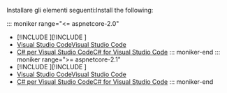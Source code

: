 <span data-ttu-id="7bc57-101">Installare gli elementi seguenti:</span><span class="sxs-lookup"><span data-stu-id="7bc57-101">Install the following:</span></span>

::: moniker range="<= aspnetcore-2.0"
* <span data-ttu-id="7bc57-102">[!INCLUDE [](~/includes/net-core-sdk-download-link.md) [](~/includes/net-core-sdk-download-link.md)]</span><span class="sxs-lookup"><span data-stu-id="7bc57-102">[!INCLUDE [](~/includes/net-core-sdk-download-link.md) [](~/includes/net-core-sdk-download-link.md)]</span></span>
* [<span data-ttu-id="7bc57-103">Visual Studio Code</span><span class="sxs-lookup"><span data-stu-id="7bc57-103">Visual Studio Code</span></span>](https://code.visualstudio.com/download)
* [<span data-ttu-id="7bc57-104">C# per Visual Studio Code</span><span class="sxs-lookup"><span data-stu-id="7bc57-104">C# for Visual Studio Code</span></span>](https://marketplace.visualstudio.com/items?itemName=ms-vscode.csharp)
::: moniker-end
::: moniker range=">= aspnetcore-2.1"
* <span data-ttu-id="7bc57-105">[!INCLUDE [](~/includes/2.1-SDK.md) [](~/includes/2.1-SDK.md)]</span><span class="sxs-lookup"><span data-stu-id="7bc57-105">[!INCLUDE [](~/includes/2.1-SDK.md) [](~/includes/2.1-SDK.md)]</span></span>
* [<span data-ttu-id="7bc57-106">Visual Studio Code</span><span class="sxs-lookup"><span data-stu-id="7bc57-106">Visual Studio Code</span></span>](https://code.visualstudio.com/download)
* [<span data-ttu-id="7bc57-107">C# per Visual Studio Code</span><span class="sxs-lookup"><span data-stu-id="7bc57-107">C# for Visual Studio Code</span></span>](https://marketplace.visualstudio.com/items?itemName=ms-vscode.csharp)
::: moniker-end